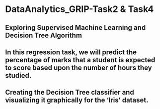# DataAnalytics_GRIP-Task2 & Task4  

## Exploring Supervised Machine Learning and Decision Tree Algorithm 

## In this regression task, we will predict the percentage of marks that a student is expected to score based upon the number of hours they studied.

## Creating the Decision Tree classifier and visualizing it graphically for the ‘Iris’ dataset. 
